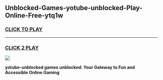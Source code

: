 
## Unblocked-Games-yotube-unblocked-Play-Online-Free-ytq1w
<h3>
<a href="https://premium76.site?title=yotube-unblocked&ref=26A">CLICK TO PLAY</a></h3>
<hr>

<h3>
<a href="https://premium76.site?title=yotube-unblocked&ref=26A">CLICK 2 PLAY</a>
  
</h3>

<a href="https://premium76.site?title=yotube-unblocked&ref=26A"><img src="https://clearcache.store/games.png"></a>


**yotube-unblocked games unblocked: Your Gateway to Fun and Accessible Online Gaming**
